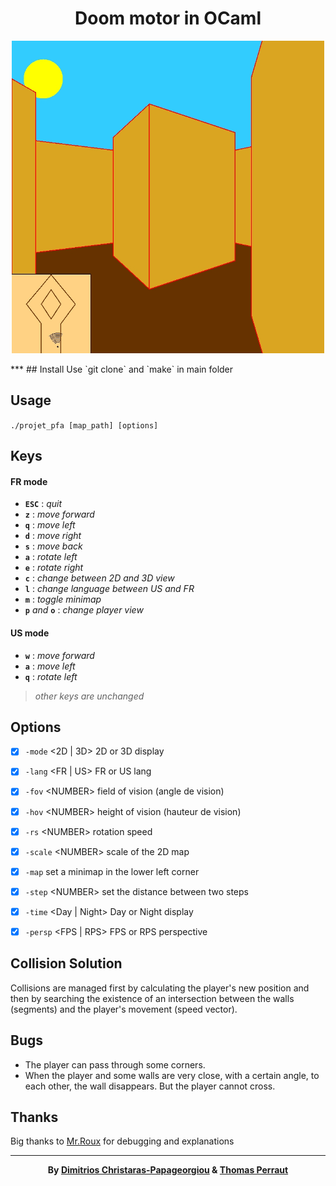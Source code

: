 **<h1 align="center">Doom motor in OCaml</h1>**
<p align="center"><img height=500px src="./Doom.jpg"/></p>
***
## Install
  Use `git clone` and `make` in main folder
  
## Usage
  `./projet_pfa [map_path] [options]`
  
## Keys

#### FR mode

  - **`ESC`** : _quit_
  - **`z`** : _move forward_
  - **`q`** : _move left_ 
  - **`d`** : _move right_
  - **`s`** : _move back_
  - **`a`** : _rotate left_
  - **`e`** : _rotate right_
  - **`c`** : _change between 2D and 3D view_
  - **`l`** : _change language between US and FR_
  - **`m`** : _toggle minimap_
  - **`p`** _and_ **`o`** : _change player view_ 

#### US mode

  - **`w`** : _move forward_
  - **`a`** : _move left_
  - **`q`** : _rotate left_

>_other keys are unchanged_
  
## Options

  - [x] `-mode` \<2D | 3D\> 2D or 3D display
  
  - [x] `-lang` \<FR | US\> FR or US lang
  
  - [x] `-fov` \<NUMBER\> field of vision (angle de vision)
  
  - [x] `-hov` \<NUMBER\> height of vision (hauteur de vision)
  
  - [x] `-rs` \<NUMBER\> rotation speed
  
  - [x] `-scale` \<NUMBER\> scale of the 2D map

  - [x] `-map` set a minimap in the lower left corner
  
  - [x] `-step` \<NUMBER\> set the distance between two steps
  
  - [x] `-time` \<Day | Night\> Day or Night display
  
  - [x] `-persp` \<FPS | RPS\> FPS or RPS perspective

## Collision Solution

  Collisions are managed first by calculating the player's new position and then by searching the existence of an intersection between the walls (segments) and the player's movement (speed vector).
  
## Bugs

  - The player can pass through some corners.
  - When the player and some walls are very close, with a certain angle, to each other, the wall disappears. But the player cannot cross.


## Thanks

  Big thanks to [Mr.Roux](https://www.lri.fr/~roux) for debugging and explanations
  
***
<p align="center"><b>By <a href="https://github.com/Xritrios">Dimitrios Christaras-Papageorgiou</a> & <a href="https://github.com/tiger008">Thomas Perraut</b></a></p>
